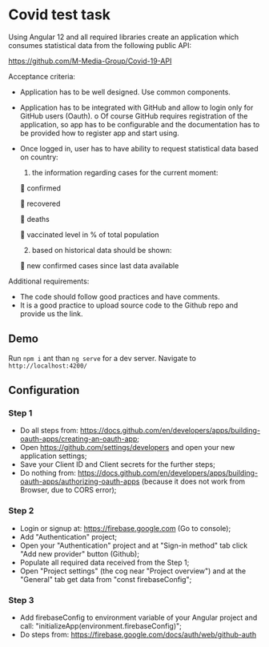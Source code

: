 # Covid test task

Using Angular 12 and all required libraries create an application which consumes statistical data from
the following public API:

https://github.com/M-Media-Group/Covid-19-API

Acceptance criteria:
- Application has to be well designed. Use common components.
- Application has to be integrated with GitHub and allow to login only for GitHub users (Oauth).
  o Of course GitHub requires registration of the application, so app has to be configurable
  and the documentation has to be provided how to register app and start using.
- Once logged in, user has to have ability to request statistical data based on country:
  
  1. the information regarding cases for the current moment:

   confirmed

   recovered

   deaths

   vaccinated level in % of total population

  2. based on historical data should be shown:

   new confirmed cases since last data available

Additional requirements:

- The code should follow good practices and have comments.
- It is a good practice to upload source code to the Github repo and provide us the link.

## Demo
Run `npm i` ant than `ng serve` for a dev server. Navigate to `http://localhost:4200/`

## Configuration

### Step 1 
- Do all steps from: https://docs.github.com/en/developers/apps/building-oauth-apps/creating-an-oauth-app;
- Open https://github.com/settings/developers and open your new application settings;
- Save your Client ID and Client secrets for the further steps;
- Do nothing from: https://docs.github.com/en/developers/apps/building-oauth-apps/authorizing-oauth-apps
(because it does not work from Browser, due to CORS error);

### Step 2
- Login or signup at: https://firebase.google.com (Go to console);
- Add "Authentication" project;
- Open your "Authentication" project and at "Sign-in method" tab click "Add new provider" button (Github);
- Populate all required data received from the Step 1;
- Open "Project settings" (the cog near "Project overview") and at the "General" tab get data from "const firebaseConfig";

### Step 3
- Add firebaseConfig to environment variable of your Angular project and call: "initializeApp(environment.firebaseConfig)";
- Do steps from: https://firebase.google.com/docs/auth/web/github-auth
